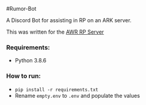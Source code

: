 #Rumor-Bot

A Discord Bot for assisting in RP on an ARK server.

This was written for the [AWR RP Server](https://discord.gg/WRjZ4Ep)

### Requirements:
* Python 3.8.6

### How to run:
* `pip install -r requirements.txt`
* Rename `empty.env` to `.env` and populate the values
